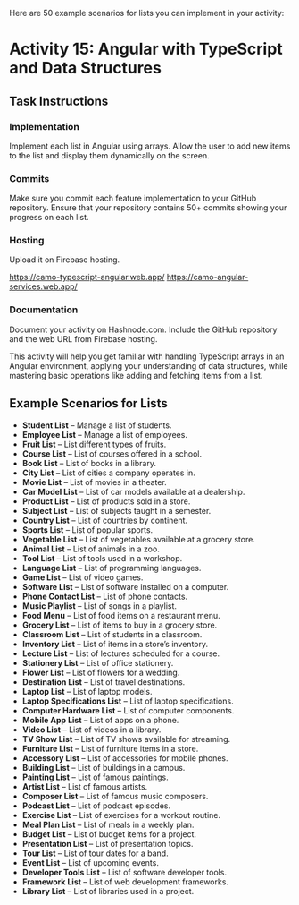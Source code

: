 Here are 50 example scenarios for lists you can implement in your activity:

# Activity 15: Angular with TypeScript and Data Structures

## Task Instructions

### Implementation

Implement each list in Angular using arrays. Allow the user to add new items to the list and display them dynamically on the screen.

### Commits

Make sure you commit each feature implementation to your GitHub repository. Ensure that your repository contains 50+ commits showing your progress on each list.

### Hosting

Upload it on Firebase hosting.

https://camo-typescript-angular.web.app/
https://camo-angular-services.web.app/

### Documentation

Document your activity on Hashnode.com. Include the GitHub repository and the web URL from Firebase hosting.

This activity will help you get familiar with handling TypeScript arrays in an Angular environment, applying your understanding of data structures, while mastering basic operations like adding and fetching items from a list.

## Example Scenarios for Lists

-   **Student List** – Manage a list of students.
-   **Employee List** – Manage a list of employees.
-   **Fruit List** – List different types of fruits.
-   **Course List** – List of courses offered in a school.
-   **Book List** – List of books in a library.
-   **City List** – List of cities a company operates in.
-   **Movie List** – List of movies in a theater.
-   **Car Model List** – List of car models available at a dealership.
-   **Product List** – List of products sold in a store.
-   **Subject List** – List of subjects taught in a semester.
-   **Country List** – List of countries by continent.
-   **Sports List** – List of popular sports.
-   **Vegetable List** – List of vegetables available at a grocery store.
-   **Animal List** – List of animals in a zoo.
-   **Tool List** – List of tools used in a workshop.
-   **Language List** – List of programming languages.
-   **Game List** – List of video games.
-   **Software List** – List of software installed on a computer.
-   **Phone Contact List** – List of phone contacts.
-   **Music Playlist** – List of songs in a playlist.
-   **Food Menu** – List of food items on a restaurant menu.
-   **Grocery List** – List of items to buy in a grocery store.
-   **Classroom List** – List of students in a classroom.
-   **Inventory List** – List of items in a store’s inventory.
-   **Lecture List** – List of lectures scheduled for a course.
-   **Stationery List** – List of office stationery.
-   **Flower List** – List of flowers for a wedding.
-   **Destination List** – List of travel destinations.
-   **Laptop List** – List of laptop models.
-   **Laptop Specifications List** – List of laptop specifications.
-   **Computer Hardware List** – List of computer components.
-   **Mobile App List** – List of apps on a phone.
-   **Video List** – List of videos in a library.
-   **TV Show List** – List of TV shows available for streaming.
-   **Furniture List** – List of furniture items in a store.
-   **Accessory List** – List of accessories for mobile phones.
-   **Building List** – List of buildings in a campus.
-   **Painting List** – List of famous paintings.
-   **Artist List** – List of famous artists.
-   **Composer List** – List of famous music composers.
-   **Podcast List** – List of podcast episodes.
-   **Exercise List** – List of exercises for a workout routine.
-   **Meal Plan List** – List of meals in a weekly plan.
-   **Budget List** – List of budget items for a project.
-   **Presentation List** – List of presentation topics.
-   **Tour List** – List of tour dates for a band.
-   **Event List** – List of upcoming events.
-   **Developer Tools List** – List of software developer tools.
-   **Framework List** – List of web development frameworks.
-   **Library List** – List of libraries used in a project.
